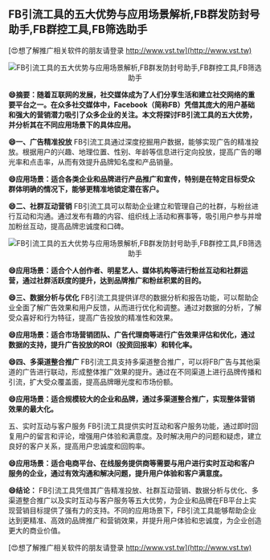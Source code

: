 ## **FB引流工具的五大优势与应用场景解析,FB群发防封号助手,FB群控工具,FB筛选助手**

[😍想了解推广相关软件的朋友请登录 http://www.vst.tw](http://www.vst.tw)

 <center><img src="https://vst.tw/MP4/tuiguang/png/2.png" alt="FB引流工具的五大优势与应用场景解析,FB群发防封号助手,FB群控工具,FB筛选助手"></center>

**😄摘要：随着互联网的发展，社交媒体成为了人们分享生活和建立社交网络的重要平台之一。在众多社交媒体中，Facebook（简称FB）凭借其庞大的用户基础和强大的营销潜力吸引了众多企业的关注。本文将探讨FB引流工具的五大优势，并分析其在不同应用场景下的具体应用。**

**😄一、广告精准投放**
FB引流工具通过深度挖掘用户数据，能够实现广告的精准投放。根据用户的兴趣、地理位置、性别、年龄等信息进行定向投放，提高广告的曝光率和点击率，从而有效提升品牌知名度和产品销量。

**😄应用场景：适合各类企业和品牌进行产品推广和宣传，特别是在特定目标受众群体明确的情况下，能够更精准地锁定潜在客户。**

**😄二、社群互动营销**
FB引流工具可以帮助企业建立和管理自己的社群，与粉丝进行互动和沟通。通过发布有趣的内容、组织线上活动和赛事等，吸引用户参与并增加粉丝互动，提高品牌忠诚度和口碑。

 <center><img src="https://vst.tw/MP4/tuiguang/png/5.png" alt="FB引流工具的五大优势与应用场景解析,FB群发防封号助手,FB群控工具,FB筛选助手"></center>

**😄应用场景：适合个人创作者、明星艺人、媒体机构等进行粉丝互动和社群运营，通过社群活跃度的提升，达到品牌推广和粉丝积累的目的。**

**😄三、数据分析与优化**
FB引流工具提供详尽的数据分析和报告功能，可以帮助企业全面了解广告效果和用户反馈，从而进行优化和调整。通过对数据的分析，了解受众喜好和行为特征，提高广告投放的精准性和效果。

**😄应用场景：适合市场营销团队、广告代理商等进行广告效果评估和优化，通过数据的支持，提升广告投放的ROI（投资回报率）和转化率。**

**😄四、多渠道整合推广**
FB引流工具支持多渠道整合推广，可以将FB广告与其他渠道的广告进行联动，形成整体推广效果的提升。通过在不同渠道上进行品牌传播和引流，扩大受众覆盖面，提高品牌曝光度和市场份额。

**😄应用场景：适合规模较大的企业和品牌，通过多渠道整合推广，实现整体营销效果的最大化。**

五、实时互动与客户服务
FB引流工具提供实时互动和客户服务功能，通过即时回复用户的留言和评论，增强用户体验和满意度。及时解决用户的问题和疑虑，建立良好的客户关系，提高用户忠诚度和回购率。

**😄应用场景：适合电商平台、在线服务提供商等需要与用户进行实时互动和客户服务的企业，通过有效沟通和解决问题，提升用户体验和客户满意度。**

**😄结论：**
FB引流工具凭借其广告精准投放、社群互动营销、数据分析与优化、多渠道整合推广以及实时互动与客户服务等五大优势，为企业和品牌在FB平台上实现营销目标提供了强有力的支持。不同的应用场景下，FB引流工具能够帮助企业达到更精准、高效的品牌推广和营销效果，并提升用户体验和忠诚度，为企业创造更大的商业价值。

[😍想了解推广相关软件的朋友请登录 http://www.vst.tw](http://www.vst.tw)



